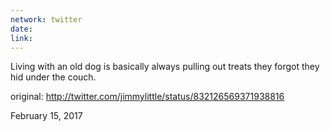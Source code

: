 ```yaml
---
network: twitter
date:
link:
---
```

Living with an old dog is basically always pulling out treats they forgot they hid under the couch. 

original: http://twitter.com/jimmylittle/status/832126569371938816 

February 15, 2017